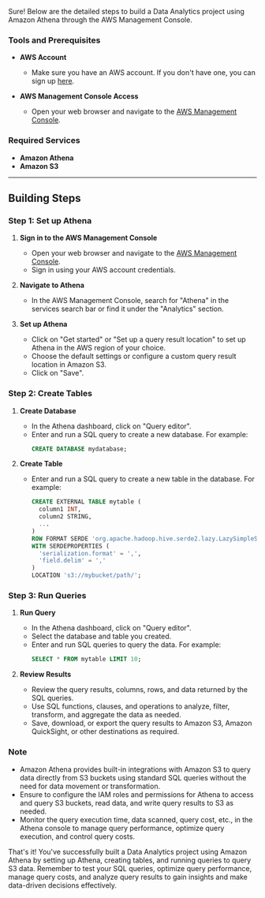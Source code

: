 Sure! Below are the detailed steps to build a Data Analytics project using Amazon Athena through the AWS Management Console.

### Tools and Prerequisites

- **AWS Account**
  - Make sure you have an AWS account. If you don't have one, you can sign up [here](https://aws.amazon.com/).

- **AWS Management Console Access**
  - Open your web browser and navigate to the [AWS Management Console](https://aws.amazon.com/console/).

### Required Services

- **Amazon Athena**
- **Amazon S3**

---

## Building Steps

### Step 1: Set up Athena

1. **Sign in to the AWS Management Console**
   - Open your web browser and navigate to the [AWS Management Console](https://aws.amazon.com/console/).
   - Sign in using your AWS account credentials.

2. **Navigate to Athena**
   - In the AWS Management Console, search for "Athena" in the services search bar or find it under the "Analytics" section.

3. **Set up Athena**
   - Click on "Get started" or "Set up a query result location" to set up Athena in the AWS region of your choice.
   - Choose the default settings or configure a custom query result location in Amazon S3.
   - Click on "Save".

### Step 2: Create Tables

1. **Create Database**
   - In the Athena dashboard, click on "Query editor".
   - Enter and run a SQL query to create a new database. For example:
     ```sql
     CREATE DATABASE mydatabase;
     ```

2. **Create Table**
   - Enter and run a SQL query to create a new table in the database. For example:
     ```sql
     CREATE EXTERNAL TABLE mytable (
       column1 INT,
       column2 STRING,
       ...
     )
     ROW FORMAT SERDE 'org.apache.hadoop.hive.serde2.lazy.LazySimpleSerDe'
     WITH SERDEPROPERTIES (
       'serialization.format' = ',',
       'field.delim' = ','
     )
     LOCATION 's3://mybucket/path/';
     ```

### Step 3: Run Queries

1. **Run Query**
   - In the Athena dashboard, click on "Query editor".
   - Select the database and table you created.
   - Enter and run SQL queries to query the data. For example:
     ```sql
     SELECT * FROM mytable LIMIT 10;
     ```

2. **Review Results**
   - Review the query results, columns, rows, and data returned by the SQL queries.
   - Use SQL functions, clauses, and operations to analyze, filter, transform, and aggregate the data as needed.
   - Save, download, or export the query results to Amazon S3, Amazon QuickSight, or other destinations as required.

### Note

- Amazon Athena provides built-in integrations with Amazon S3 to query data directly from S3 buckets using standard SQL queries without the need for data movement or transformation.
- Ensure to configure the IAM roles and permissions for Athena to access and query S3 buckets, read data, and write query results to S3 as needed.
- Monitor the query execution time, data scanned, query cost, etc., in the Athena console to manage query performance, optimize query execution, and control query costs.

That's it! You've successfully built a Data Analytics project using Amazon Athena by setting up Athena, creating tables, and running queries to query S3 data. Remember to test your SQL queries, optimize query performance, manage query costs, and analyze query results to gain insights and make data-driven decisions effectively.
